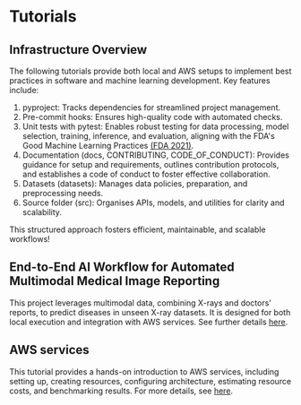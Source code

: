# Tutorials

## Infrastructure Overview
The following tutorials provide both local and AWS setups to implement best practices in software and machine learning development. Key features include:
1. pyproject: Tracks dependencies for streamlined project management.
2. Pre-commit hooks: Ensures high-quality code with automated checks.
3. Unit tests with pytest: Enables robust testing for data processing, model selection, training, inference, and evaluation, aligning with the FDA's Good Machine Learning Practices [(FDA 2021)](https://www.fda.gov/medical-devices/software-medical-device-samd/good-machine-learning-practice-medical-device-development-guiding-principles).
4. Documentation (docs, CONTRIBUTING, CODE_OF_CONDUCT): Provides guidance for setup and requirements, outlines contribution protocols, and establishes a code of conduct to foster effective collaboration.
5. Datasets (datasets): Manages data policies, preparation, and preprocessing needs.
6. Source folder (src): Organises APIs, models, and utilities for clarity and scalability.

This structured approach fosters efficient, maintainable, and scalable workflows!

## End-to-End AI Workflow for Automated Multimodal Medical Image Reporting
This project leverages multimodal data, combining X-rays and doctors' reports, to predict diseases in unseen X-ray datasets. It is designed for both local execution and integration with AWS services. See further details [here](automated-multimodal-medical-image-reporting).

## AWS services
This tutorial provides a hands-on introduction to AWS services, including setting up, creating resources, configuring architecture, estimating resource costs, and benchmarking results. For more details, see [here](aws-services).
